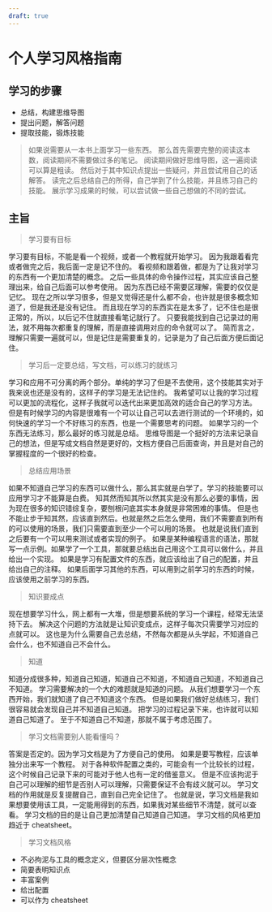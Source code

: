 ```yaml
---
draft: true
---
```


# 个人学习风格指南

## 学习的步骤 

- 总结，构建思维导图
- 提出问题，解答问题
- 提取技能，锻炼技能

> 如果说需要从一本书上面学习一些东西。
> 那么首先需要完整的阅读这本数，阅读期间不需要做过多的笔记。
> 阅读期间做好思维导图，这一遍阅读可以算是粗读。
> 然后对于其中知识点提出一些疑问，并且尝试用自己的话解答。
> 读完之后总结自己的所得，自己学到了什么技能，并且练习自己的技能。
> 展示学习成果的时候，可以尝试做一些自己想做的不同的尝试。

## 主旨

> 学习要有目标

学习要有目标，不能是看一个视频，或者一个教程就开始学习。
因为我跟着看完或者做完之后，我后面一定是记不住的。
看视频和跟着做，都是为了让我对学习的东西有一个更加清楚的概念。
之后一些具体的命令操作过程，其实应该自己整理出来，给自己后面可以参考使用。
因为东西已经不需要区理解，需要的仅仅是记忆。
现在之所以学习很多，但是又觉得还是什么都不会，也许就是很多概念知道了，但是我还是没有记住。
而且现在学习的东西实在是太多了，记不住也是很正常的，所以，以后记不住就直接看笔记就行了。
只要我能找到自己记录过的用法，就不用每次都重复的理解，而是直接调用对应的命令就可以了。
简而言之，理解只需要一遍就可以，但是记住是需要重复的，记录是为了自己后面方便后面记住。

> 学习后一定要总结，写文档，可以练习的就练习

学习和应用不可分离的两个部分。单纯的学习了但是不去使用，这个技能其实对于我来说也还是没有的，这样子的学习是无法记住的。
我希望可以让我的学习过程可以更加的流程化，这样子我就可以迭代出来更加高效的适合自己的学习方法。
但是有时候学习的内容是很难有一个可以让自己可以去进行测试的一个环境的，如何快速的学习一个不好练习的东西，也是一个需要思考的问题。
如果学习的一个东西无法练习，那么最好的练习就是总结。
思维导图是一个挺好的方法来记录自己的想法，但是写成文档自然是更好的，文档方便自己后面查询，并且是对自己的掌握程度的一个很好的检查。

> 总结应用场景

如果不知道自己学习的东西可以做什么，那么其实就是白学了。学习的技能要可以应用学习才不能算是白费。
知其然而知其所以然其实是没有那么必要的事情，因为现在很多的知识错综复杂，要刨根问底其实本身就是非常困难的事情。
但是也不能止步于知其然，应该直到然后。也就是然之后怎么使用，我们不需要直到所有的可以使用的场景，我们只需要直到至少一个可以用的场景。
也就是说我们直到之后要有一个可以用来测试或者实现的例子。
如果是某种编程语言的语法，那就写一点示例。如果学了一个工具，那就要总结出自己用这个工具可以做什么，并且给出一个实现。
如果是学习有配置文件的东西，就应该给出了自己的配置，并且给出自己的注释。
如果后面学习其他的东西，可以用到之前学习的东西的时候，应该使用之前学习的东西。

> 知识要成点

现在想要学习什么，网上都有一大堆，但是想要系统的学习一个课程，经常无法坚持下去。
解决这个问题的方法就是让知识变成点，这样子每次只需要学习对应的点就可以。
这也是为什么需要自己去总结，不然每次都是从头学起，不知道自己会什么，也不知道自己不会什么。

> 知道

知道分成很多种，知道自己知道，知道自己不知道，不知道自己知道，不知道自己不知道。
学习需要解决的一个大的难题就是知道的问题。
从我们想要学习一个东西开始，我们就知道了自己不知道这个东西。
但是如果我们做好总结练习，我们很容易就会发现自己并不知道自己知道。
把学习的过程记录下来，也许就可以知道自己知道了。
至于不知道自己不知道，那就不属于考虑范围了。

> 学习文档需要别人能看懂吗？

答案是否定的。因为学习文档是为了方便自己的使用。
如果是要写教程，应该单独分出来写一个教程。
对于各种软件配置之类的，可能会有一个比较长的过程，这个时候自己记录下来的可能对于他人也有一定的借鉴意义。
但是不应该拘泥于自己可以理解的细节是否别人可以理解，只需要保证不会有歧义就可以。
学习文档的作用就是反复提醒自己，直到自己完全记住了。
也就是说，学习文档是我如果想要使用该工具，一定能用得到的东西，如果我对某些细节不清楚，就可以查看。
学习文档的目的是让自己更加清楚自己知道自己知道。
学习文档的风格更加趋近于 cheatsheet。

> 学习文档风格

- 不必拘泥与工具的概念定义，但要区分层次性概念
- 简要表明知识点
- 丰富案例
- 给出配置
- 可以作为 cheatsheet
